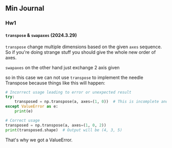 

## Min Journal

### Hw1 

#### `transpose` & `swapaxes` (2024.3.29)

`transpose` change multiple dimensions based on the given `axes` sequence. So if you're doing strange stuff you should give the whole new order of axes.

`swapaxes` on the other hand just exchange 2 axis given

so in this case we can not use `transpose` to implement the needle Transpose because things like this will happen:

```python
# Incorrect usage leading to error or unexpected result
try:
    transposed = np.transpose(a, axes=(1, 0))  # This is incomplete and will cause an error
except ValueError as e:
    print(e)

# Correct usage
transposed = np.transpose(a, axes=(1, 0, 2))
print(transposed.shape)  # Output will be (4, 3, 5)

```

That's why we got a ValueError.